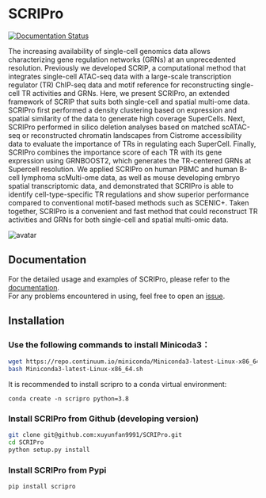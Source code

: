 # SCRIPro

[![Documentation Status](https://readthedocs.org/projects/scripro/badge/?version=latest)](https://scripro.readthedocs.io/en/latest/?badge=latest)


The increasing availability of single-cell genomics data allows characterizing gene regulation networks (GRNs) at an unprecedented resolution. Previously we developed SCRIP, a computational method that integrates single-cell ATAC-seq data with a large-scale transcription regulator (TR) ChIP-seq data and motif reference for reconstructing single-cell TR activities and GRNs. Here, we present SCRIPro, an extended framework of SCRIP that suits both single-cell and spatial multi-ome data. SCRIPro first performed a density clustering based on expression and spatial similarity of the data to generate high coverage SuperCells. Next, SCRIPro performed in silico deletion analyses based on matched scATAC-seq or reconstructed chromatin landscapes from Cistrome accessibility data to evaluate the importance of TRs in regulating each SuperCell. Finally, SCRIPro combines the importance score of each TR with its gene expression using GRNBOOST2, which generates the TR-centered GRNs at Supercell resolution. We applied SCRIPro on human PBMC and human B-cell lymphoma scMulti-ome data, as well as mouse developing embryo spatial transcriptomic data, and demonstrated that SCRIPro is able to identify cell-type-specific TR regulations and show superior performance compared to conventional motif-based methods such as SCENIC+. Taken together, SCRIPro is a convenient and fast method that could reconstruct TR activities and GRNs for both single-cell and spatial multi-omic data.

![avatar](docs/_static/img/workflow_new.png)

## Documentation

For the detailed usage and examples of SCRIPro, please refer to the [documentation](https://scripro.readthedocs.io/en/latest).  
For any problems encountered in using, feel free to open an [issue](https://github.com/xuyunfan9991/SCRIPro/issues).  


## Installation
### Use the following commands to install Minicoda3：
``` bash
wget https://repo.continuum.io/miniconda/Miniconda3-latest-Linux-x86_64.sh
bash Miniconda3-latest-Linux-x86_64.sh
```
It is recommended to install scripro to a conda virtual environment:
~~~~
conda create -n scripro python=3.8
~~~~~

### Install SCRIPro from Github (developing version)
```bash
git clone git@github.com:xuyunfan9991/SCRIPro.git
cd SCRIPro
python setup.py install
```

### Install SCRIPro from Pypi
~~~~
pip install scripro
~~~~~


